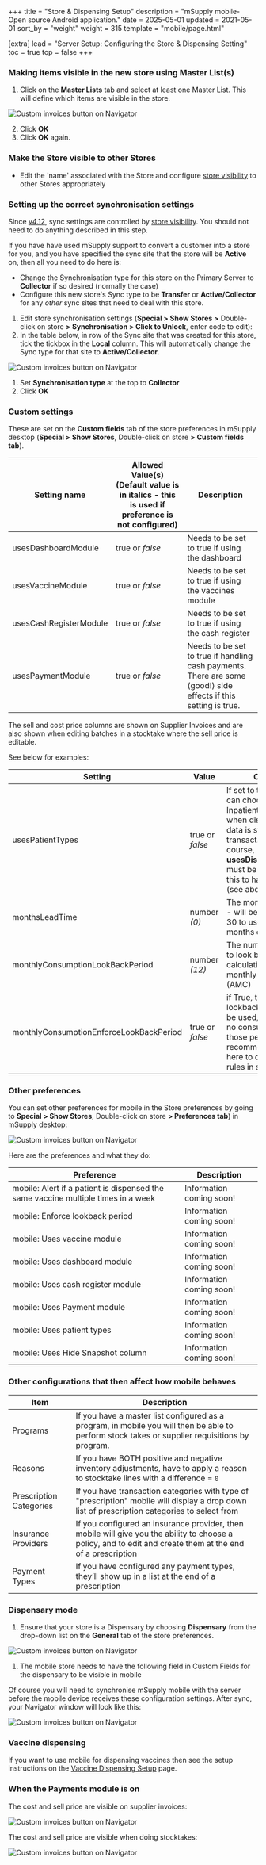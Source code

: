 +++
title = "Store & Dispensing Setup"
description = "mSupply mobile- Open source Android application."
date = 2025-05-01
updated = 2021-05-01
sort_by = "weight"
weight = 315
template = "mobile/page.html"

[extra]
lead = "Server Setup: Configuring the Store & Dispensing Setting"
toc = true
top = false
+++

### Making items visible in the new store using Master List(s)

  1. Click on the **Master Lists** tab and select at least one Master List. This will define which items are visible in the store. 

  ![Custom invoices button on Navigator](/mobile/introduction/images/configure_store_master_list.png)

  2. Click **OK**
  3. Click **OK** again.

### Make the Store visible to other Stores

  * Edit the 'name' associated with the Store and configure [store visibility](https://docs.msupply.org.nz/names:adding_and_editing#store_visibility_tab) to other Stores appropriately

### Setting up the correct synchronisation settings

Since [v4.12](https://msupply.org.nz/history/msupply-v412-2020-07-29), sync settings are controlled by [store visibility](https://docs.msupply.org.nz/names:adding_and_editing#store_visibility_tab).  You should not need to do anything described in this step.

If you have have used mSupply support to convert a customer into a store for you, and you have specified the sync site that the store will be **Active** on, then all you need to do here is:

  * Change the Synchronisation type for this store on the Primary Server to **Collector** if so desired (normally the case)
  * Configure this new store's Sync type to be **Transfer** or **Active/Collector** for any *other* sync sites that need to deal with this store.

  1. Edit store synchronisation settings (**Special > Show Stores >** Double-click on store **> Synchronisation > Click to Unlock**, enter code to edit):
  1. In the table below, in row of the Sync site that was created for this store, tick the tickbox in the **Local** column.  This will automatically change the Sync type for that site to **Active/Collector**.
  
![Custom invoices button on Navigator](/mobile/introduction/images/configure_store_correct_sync.png)

  1. Set **Synchronisation type** at the top to **Collector**
  1. Click **OK**

### Custom settings

These are set on the **Custom fields** tab of the store preferences in mSupply desktop (**Special > Show Stores**, Double-click on store **> Custom fields tab**).

| Setting name  |  Allowed Value(s) (Default value is in italics - this is used if preference is not configured)  |  Description  |
|---|---|---| 
|usesDashboardModule  |  true or *false*  | Needs to be set to true if using the dashboard  |
| usesVaccineModule  |  true or *false*  | Needs to be set to true if using the vaccines module  |
| usesCashRegisterModule  |  true or *false*  | Needs to be set to true if using the cash register  |
| usesPaymentModule  |  true or *false*  | Needs to be set to true if handling cash payments. There are some (good!) side effects if this setting is true. |

The sell and cost price columns are shown on Supplier Invoices and are also shown when editing batches in a stocktake where the sell price is editable.

See below for examples:

| Setting | Value | Comment |
|---|---|---| 
| usesPatientTypes  |  true or *false*  | If set to true then you can choose between Inpatient and Outpatient when dispensing. The data is stored in the transact.user1 field. Of course, __usesDispensaryModule__ must be set to true for this to have any effect  (see above)  |
| monthsLeadTime  |  number  *(0)* | The months of lead time - will be multiplied by 30 to use in mobile as months of lead time  |
| monthlyConsumptionLookBackPeriod   |   number *(12)* | The number of months to look back when calculating average monthly consumption (AMC) |
| monthlyConsumptionEnforceLookBackPeriod  | true or *false*  | if True, then the full lookbackup period will be used, even if there is no consumption in those periods. We don't recommend this, but it's here to comply with the rules in some countries  |

### Other preferences

You can set other preferences for mobile in the Store preferences by going to **Special > Show Stores**, Double-click on store **> Preferences tab**) in mSupply desktop:

![Custom invoices button on Navigator](/mobile/introduction/images/store_dispense_other_preferences.png)

Here are the preferences and what they do:

| Preference  |  Description  |
|---|---|
 mobile: Alert if a patient is dispensed the same vaccine multiple times in a week | Information coming soon!  |
| mobile: Enforce lookback period | Information coming soon!  |
| mobile: Uses vaccine module | Information coming soon!  |
| mobile: Uses dashboard module | Information coming soon!  |
| mobile: Uses cash register module | Information coming soon!  |
| mobile: Uses Payment module | Information coming soon!  |
| mobile: Uses patient types | Information coming soon!  |
| mobile: Uses Hide Snapshot column | Information coming soon!  |

### Other configurations that then affect how mobile behaves

| Item  |  Description  |
|---|---|
| Programs  | If you have a master list configured as a program, in mobile you will then be able to perform stock takes or supplier requisitions by program.  |
| Reasons  | If you have BOTH positive and negative inventory adjustments, have to apply a reason to stocktake lines with a difference = `0`  |
| Prescription Categories  | If you have transaction categories with type of "prescription" mobile will display a drop down list of prescription categories to select from  |
| Insurance Providers  | If you configured an insurance provider, then mobile will give you the ability to choose a policy, and to edit and create them at the end of a prescription  |
| Payment Types  | If you have configured any payment types, they’ll show up in a list at the end of a prescription |

### Dispensary mode

  1. Ensure that your store is a Dispensary by choosing **Dispensary** from the drop-down list on the **General** tab of the store preferences. 
  
![Custom invoices button on Navigator](/mobile/introduction/images/store_dispense_mode.png)

  1. The mobile  store needs to have the following field in Custom Fields for the dispensary to be visible in mobile

Of course you will need to synchronise mSupply mobile with the server before the mobile device receives these configuration settings.
After sync, your Navigator window will look like this:

![Custom invoices button on Navigator](/mobile/introduction/images/dispense_store_after_sync.png)

### Vaccine dispensing

If you want to use mobile for dispensing vaccines then see the setup instructions on the [Vaccine Dispensing Setup](/mobile/dispensing_vaccines/setup/#store-settings-on-your-central-msupply-server) page.

### When the Payments module is on

The cost and sell price are visible on supplier invoices:

![Custom invoices button on Navigator](/mobile/introduction/images/Store_dispense_payment_module.png)

The cost and sell price are visible when doing stocktakes:

![Custom invoices button on Navigator](/mobile/introduction/images/store_dispense_payment_module2.png)

